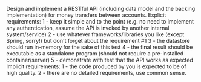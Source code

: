 Design and implement a RESTful API (including data model and the backing implementation) for money
transfers between accounts.
Explicit requirements:
1 - keep it simple and to the point (e.g. no need to implement any authentication, assume the APi is
invoked by another internal system/service)
2 - use whatever frameworks/libraries you like (except Spring, sorry!) but don't forget about the
requirement #1
3 - the datastore should run in-memory for the sake of this test
4 - the final result should be executable as a standalone program (should not require a pre-installed
container/server)
5 - demonstrate with test that the API works as expected
Implicit requirements:
1 - the code produced by you is expected to be of high quality.
2 - there are no detailed requirements, use common sense.
